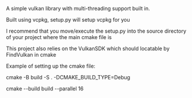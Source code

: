 A simple vulkan library with multi-threading support built in. 

Built using vcpkg, setup.py will setup vcpkg for you

I recommend that you move/execute the setup.py into the source directory of your project where the main cmake file is

This project also relies on the VulkanSDK which should locatable by FindVulkan in cmake

Example of setting up the cmake file:

cmake -B build -S . -DCMAKE_BUILD_TYPE=Debug

cmake --build build --parallel 16
